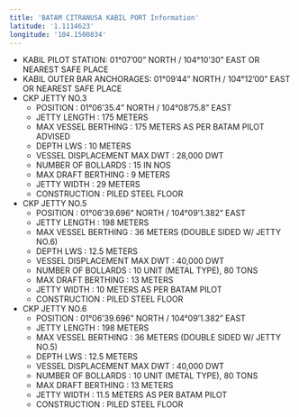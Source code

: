 ```yaml
---
title: 'BATAM CITRANUSA KABIL PORT Information'
latitude: '1.1114623'
longitude: '104.1500834'
---
```


- KABIL PILOT STATION: 01°07’00” NORTH / 104°10’30” EAST OR NEAREST SAFE PLACE
- KABIL OUTER BAR ANCHORAGES: 01°09’44” NORTH / 104°12’00” EAST OR NEAREST SAFE PLACE
- CKP JETTY NO.3 
    - POSITION : 01°06’35.4” NORTH / 104°08’75.8” EAST
    - JETTY LENGTH : 175 METERS
    - MAX VESSEL BERTHING : 175 METERS AS PER BATAM PILOT ADVISED
    - DEPTH LWS : 10 METERS
    - VESSEL DISPLACEMENT MAX DWT : 28,000 DWT
    - NUMBER OF BOLLARDS : 15 IN NOS
    - MAX DRAFT BERTHING : 9 METERS
    - JETTY WIDTH : 29 METERS
    - CONSTRUCTION : PILED STEEL FLOOR
- CKP JETTY NO.5 
    - POSITION : 01°06’39.696” NORTH / 104°09’1.382” EAST
    - JETTY LENGTH : 198 METERS
    - MAX VESSEL BERTHING : 36 METERS (DOUBLE SIDED W/ JETTY NO.6)
    - DEPTH LWS : 12.5 METERS
    - VESSEL DISPLACEMENT MAX DWT : 40,000 DWT
    - NUMBER OF BOLLARDS : 10 UNIT (METAL TYPE), 80 TONS
    - MAX DRAFT BERTHING : 13 METERS
    - JETTY WIDTH : 10 METERS AS PER BATAM PILOT
    - CONSTRUCTION : PILED STEEL FLOOR
- CKP JETTY NO.6 
    - POSITION : 01°06’39.696” NORTH / 104°09’1.382” EAST
    - JETTY LENGTH : 198 METERS
    - MAX VESSEL BERTHING : 36 METERS (DOUBLE SIDED W/ JETTY NO.5)
    - DEPTH LWS : 12.5 METERS
    - VESSEL DISPLACEMENT MAX DWT : 40,000 DWT
    - NUMBER OF BOLLARDS : 10 UNIT (METAL TYPE), 80 TONS
    - MAX DRAFT BERTHING : 13 METERS
    - JETTY WIDTH : 11.5 METERS AS PER BATAM PILOT
    - CONSTRUCTION : PILED STEEL FLOOR